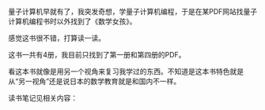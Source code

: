 量子计算机早就有了，我突发奇想，学量子计算机编程，于是在某PDF网站找量子计算机编程书时以外找到了《数学女孩》。

感觉这书很不错，打算读一读。

这书一共有4册，我目前只找到了第一册和第四册的PDF。

看这本书就像是用另一个视角来复习我学过的东西。不知道是这本书特色就是从“另一视角”还是说日本的数学教育就是和国内不一样。


读书笔记见相关内容：

